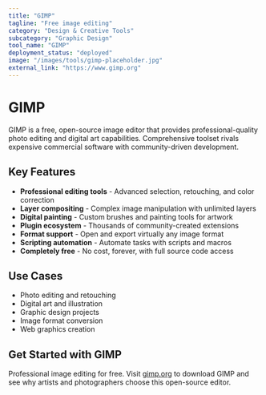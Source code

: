 ```yaml
---
title: "GIMP"
tagline: "Free image editing"
category: "Design & Creative Tools"
subcategory: "Graphic Design"
tool_name: "GIMP"
deployment_status: "deployed"
image: "/images/tools/gimp-placeholder.jpg"
external_link: "https://www.gimp.org"
---
```


# GIMP

GIMP is a free, open-source image editor that provides professional-quality photo editing and digital art capabilities. Comprehensive toolset rivals expensive commercial software with community-driven development.

## Key Features

- **Professional editing tools** - Advanced selection, retouching, and color correction
- **Layer compositing** - Complex image manipulation with unlimited layers
- **Digital painting** - Custom brushes and painting tools for artwork
- **Plugin ecosystem** - Thousands of community-created extensions
- **Format support** - Open and export virtually any image format
- **Scripting automation** - Automate tasks with scripts and macros
- **Completely free** - No cost, forever, with full source code access

## Use Cases

- Photo editing and retouching
- Digital art and illustration
- Graphic design projects
- Image format conversion
- Web graphics creation

## Get Started with GIMP

Professional image editing for free. Visit [gimp.org](https://www.gimp.org) to download GIMP and see why artists and photographers choose this open-source editor.